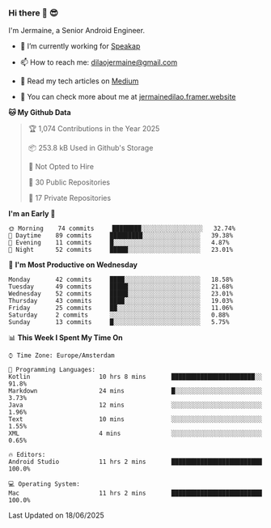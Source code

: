 ### Hi there 👋 😎
I'm Jermaine, a Senior Android Engineer.

- 🔭 I’m currently working for [Speakap](https://www.speakap.com/)

- 📫 How to reach me: dilaojermaine@gmail.com

- 📖 Read my tech articles on [Medium](https://jermainedilao.medium.com/)

- 👀 You can check more about me at [jermainedilao.framer.website](https://jermainedilao.framer.website)

<!--
**jermainedilao/jermainedilao** is a ✨ _special_ ✨ repository because its `README.md` (this file) appears on your GitHub profile.

Here are some ideas to get you started:

- 🔭 I’m currently working on ...
- 🌱 I’m currently learning ...
- 👯 I’m looking to collaborate on ...
- 🤔 I’m looking for help with ...
- 💬 Ask me about ...
- 📫 How to reach me: ...
- 😄 Pronouns: ...
- ⚡ Fun fact: ...
-->

<!--START_SECTION:waka-->
**🐱 My Github Data** 

> 🏆 1,074 Contributions in the Year 2025
 > 
> 📦 253.8 kB Used in Github's Storage 
 > 
> 🚫 Not Opted to Hire
 > 
> 📜 30 Public Repositories 
 > 
> 🔑 17 Private Repositories  
 > 
**I'm an Early 🐤** 

```text
🌞 Morning    74 commits     ████████░░░░░░░░░░░░░░░░░   32.74% 
🌆 Daytime    89 commits     █████████░░░░░░░░░░░░░░░░   39.38% 
🌃 Evening    11 commits     █░░░░░░░░░░░░░░░░░░░░░░░░   4.87% 
🌙 Night      52 commits     █████░░░░░░░░░░░░░░░░░░░░   23.01%

```
📅 **I'm Most Productive on Wednesday** 

```text
Monday       42 commits     ████░░░░░░░░░░░░░░░░░░░░░   18.58% 
Tuesday      49 commits     █████░░░░░░░░░░░░░░░░░░░░   21.68% 
Wednesday    52 commits     █████░░░░░░░░░░░░░░░░░░░░   23.01% 
Thursday     43 commits     ████░░░░░░░░░░░░░░░░░░░░░   19.03% 
Friday       25 commits     ██░░░░░░░░░░░░░░░░░░░░░░░   11.06% 
Saturday     2 commits      ░░░░░░░░░░░░░░░░░░░░░░░░░   0.88% 
Sunday       13 commits     █░░░░░░░░░░░░░░░░░░░░░░░░   5.75%

```


📊 **This Week I Spent My Time On** 

```text
⌚︎ Time Zone: Europe/Amsterdam

💬 Programming Languages: 
Kotlin                   10 hrs 8 mins       ███████████████████████░░   91.8% 
Markdown                 24 mins             █░░░░░░░░░░░░░░░░░░░░░░░░   3.73% 
Java                     12 mins             ░░░░░░░░░░░░░░░░░░░░░░░░░   1.96% 
Text                     10 mins             ░░░░░░░░░░░░░░░░░░░░░░░░░   1.55% 
XML                      4 mins              ░░░░░░░░░░░░░░░░░░░░░░░░░   0.65%

🔥 Editors: 
Android Studio           11 hrs 2 mins       █████████████████████████   100.0%

💻 Operating System: 
Mac                      11 hrs 2 mins       █████████████████████████   100.0%

```


 Last Updated on 18/06/2025
<!--END_SECTION:waka-->
